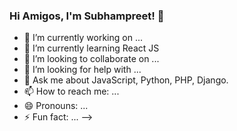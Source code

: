 ### Hi Amigos, I'm Subhampreet! 👋



- 🔭 I’m currently working on ...
- 🌱 I’m currently learning React JS
- 👯 I’m looking to collaborate on ...
- 🤔 I’m looking for help with ...
- 💬 Ask me about JavaScript, Python, PHP, Django.
- 📫 How to reach me: ...
- 😄 Pronouns: ...
- ⚡ Fun fact: ...
-->
